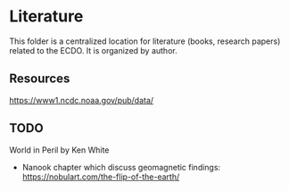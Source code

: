# Literature

This folder is a centralized location for literature (books, research papers) related to the ECDO. It is organized by author.

## Resources

https://www1.ncdc.noaa.gov/pub/data/

## TODO

World in Peril by Ken White
- Nanook chapter which discuss geomagnetic findings: https://nobulart.com/the-flip-of-the-earth/